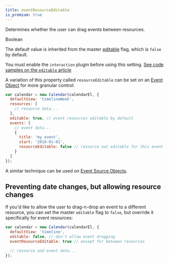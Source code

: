 ```yaml
---
title: eventResourceEditable
is_premium: true
---
```


Determines whether the user can drag events between resources.

<div class='spec' markdown='1'>
Boolean
</div>

The default value is inherited from the master [editable](editable) flag, which is `false` by default.

You must enable the `interaction` plugin before using this setting.
<a href='editable' class='more-link'>See code samples on the `editable` article</a>

A variation of this property called `resourceEditable` can be set on an [Event Object](event-object) for more granular control:

```js
var calendar = new Calendar(calendarEl, {
  defaultView: 'timelineWeek',
  resources: [
    // resource data...
  ],
  editable: true, // event resources editable by default
  events: [
    // event data...
    {
      title: 'my event',
      start: '2016-01-01',
      resourceEditable: false // resource not editable for this event
    }
  ]
});
```

A similar technique can be used on [Event Source Objects](event-source-object).


## Preventing date changes, but allowing resource changes

If you'd like to allow the user to drag-n-drop an event to a different resource, you can set the master `editable` flag to `false`, but override it specifically for event resources:

```js
var calendar = new Calendar(calendarEl, {
  defaultView: 'timeline',
  editable: false, // don't allow event dragging
  eventResourceEditable: true // except for between resources

  // resource and event data...
});
```
